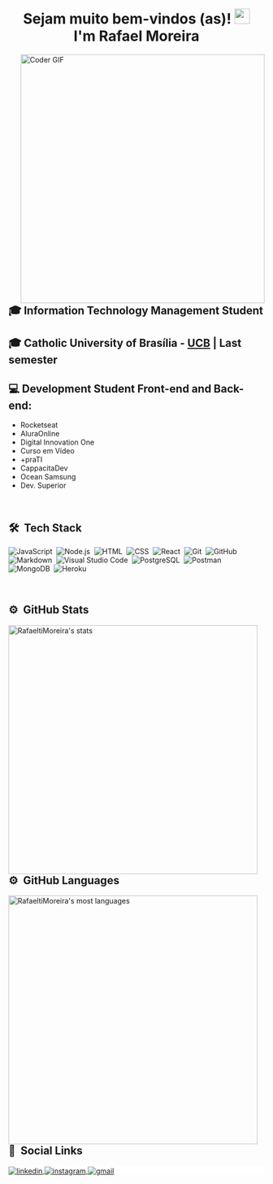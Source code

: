 
<h1 align="center">Sejam muito bem-vindos (as)! <img src="https://raw.githubusercontent.com/kaueMarques/kaueMarques/master/hi.gif" width="30px"><br> I'm Rafael Moreira</h1>
<a >
    <img align="right" src="https://media4.giphy.com/media/gXbkrOe5fVoyYKjGCr/giphy.gif?cid=790b761156e4ec760ffc734e5ee48b099535594fc49ecfb5&rid=giphy.gif&ct=g" alt="Coder GIF" width="480" height="490em">
</a>

## 🎓 Information Technology Management Student <!-- https://media.giphy.com/media/SWoSkN6DxTszqIKEqv/giphy.gif -->

## 🎓 Catholic University of Brasília - [UCB](https://www.linkedin.com/school/universidadecatolicadebrasilia/) | Last semester

## 💻 Development Student Front-end and Back-end: 
- Rocketseat 
- AluraOnline  
- Digital Innovation One 
- Curso em Vídeo  
- +praTI 
- CappacitaDev 
- Ocean Samsung 
- Dev. Superior

<br>

## 🛠 &nbsp;Tech Stack

![JavaScript](https://img.shields.io/badge/-JavaScript-05122A?style=flat&logo=javascript)&nbsp;
![Node.js](https://img.shields.io/badge/-Node.js-05122A?style=flat&logo=node.js)&nbsp;
![HTML](https://img.shields.io/badge/-HTML-05122A?style=flat&logo=HTML5)&nbsp;
![CSS](https://img.shields.io/badge/-CSS-05122A?style=flat&logo=CSS3&logoColor=1572B6)&nbsp;
![React](https://img.shields.io/badge/-React-05122A?style=flat&logo=react)&nbsp;
![Git](https://img.shields.io/badge/-Git-05122A?style=flat&logo=git)&nbsp;
![GitHub](https://img.shields.io/badge/-GitHub-05122A?style=flat&logo=github)&nbsp;
![Markdown](https://img.shields.io/badge/-Markdown-05122A?style=flat&logo=markdown)&nbsp;
![Visual Studio Code](https://img.shields.io/badge/-Visual%20Studio%20Code-05122A?style=flat&logo=visual-studio-code&logoColor=007ACC)&nbsp;
![PostgreSQL](https://img.shields.io/badge/-PostgreSQL-05122A?style=flat&logo=postgresql)&nbsp;
![Postman](https://img.shields.io/badge/-Postman-05122A?style=flat&logo=postman)&nbsp;
![MongoDB](https://img.shields.io/badge/-MongoDB-05122A?style=flat&logo=mongodb)&nbsp;
![Heroku](https://img.shields.io/badge/-Heroku-05122A?style=flat&logo=heroku)&nbsp;

<br>

## ⚙️ &nbsp;GitHub Stats

<p>
<img align="left" width="490em" src="https://github-readme-stats.vercel.app/api?username=RafaeltiMoreira&show_icons=true&theme=vision-friendly-dark" alt="RafaeltiMoreira's stats"/>
</p>  

<br><br><br><br><br><br><br><br><br>

## ⚙️ &nbsp;GitHub Languages
<p>
<img align="left" width="490em" src="https://github-readme-stats.vercel.app/api/top-langs/?username=RafaeltiMoreira&layout=compact&theme=vision-friendly-dark" alt="RafaeltiMoreira's most languages"/>
</p>

<br><br><br><br><br><br><br><br><br><br><br>

## 💬 &nbsp;Social Links

<p style="background:white">
<a href="https://www.linkedin.com/in/rafael-moreira-ti/" target="_blank">
  <img align="center" src="https://img.shields.io/badge/-Rafael Moreira-05122A?style=flat&logo=linkedin" alt="linkedin"/>
</a>
<a href="https://www.instagram.com/rafaelmoreiraa/" target="_blank">
 <img align="center" src="https://img.shields.io/badge/-Rafael Moreira-05122A?style=flat&logo=instagram" alt="instagram"/>
</a>
<a href="https://mail.google.com/" target="_blank">
 <img align="center" src="https://img.shields.io/badge/-rafaeltimoreirass@gmail.com-c14438?style=flat&logo=Gmail&logoColor=white&link=mailto:rafaeltimoreirass@gmail.com" alt="gmail"/>
</a>
</p>



<!--

## Sejam muito bem-vindos (as)! 👋 

<img align="right" height="590em" src="https://raw.githubusercontent.com/gist/RafaeltiMoreira/f0702d71855e0e2a352c4460cf14fa03/raw/20b909df1d73b5834fbff95eebda2a30d12f761a/readmecard.svg"/>
<h1 align="left">Sejam muito bem-vindos (as)! <img src="" width="30px">, I'm Rafael Moreira</h1>


# Rafael Moreira

Apaixonado por tecnologia.
<br/>🎓Estudante de Gestão da Tecnologia da Informação na Universidade Católica de Brasília.

 Atualmente estou trabalhando na **Secretaria de Estado de Segurança Pública do DF.**
 <br/> 🚀 Buscando crescimento com cursos de Programação Orientada a Objetos, Lógica de Programação, Front-end e Back-end. 
 <br/> 💻 Utilizando Html, CSS, Java, JavaScript, ReactJS, NodeJS, e Flutter.
 <br/> 🎓 Codando e estudando: Rocketseat | AluraOnline | Digital Innovation One | Curso em Vídeo | +praTI | CappacitaDev.
 <br/> 📧 Entre em contato comigo: [![Linkedin Badge](https://img.shields.io/badge/-RafaelMoreira-blue?style=flat-square&logo=Linkedin&logoColor=white&link=https://www.linkedin.com/in/rafael-moreira-ti/)](https://www.linkedin.com/in/rafael-moreira-ti/) 
| 
[![Gmail Badge](https://img.shields.io/badge/-rafaeltimoreirass@gmail.com-c14438?style=flat-square&logo=Gmail&logoColor=white&link=mailto:rafaeltimoreirass@gmail.com)](mailto:rafaeltimoreirass@gmail.com)

<img align="right" height="590em" src="https://raw.githubusercontent.com/gist/RafaeltiMoreira/f0702d71855e0e2a352c4460cf14fa03/raw/5edd166e9fc90c3cf40752c23fc72d005c020687/readmecard.svg"/>

-->
